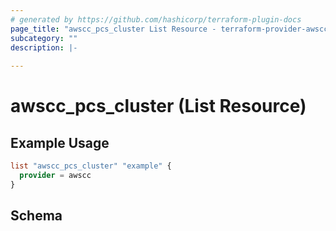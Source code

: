 ```yaml
---
# generated by https://github.com/hashicorp/terraform-plugin-docs
page_title: "awscc_pcs_cluster List Resource - terraform-provider-awscc"
subcategory: ""
description: |-
  
---
```


# awscc_pcs_cluster (List Resource)



## Example Usage

```terraform
list "awscc_pcs_cluster" "example" {
  provider = awscc
}
```

<!-- schema generated by tfplugindocs -->
## Schema

